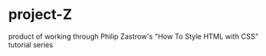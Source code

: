 # project-Z
product of working through Philip Zastrow's "How To Style HTML with CSS" tutorial series  
